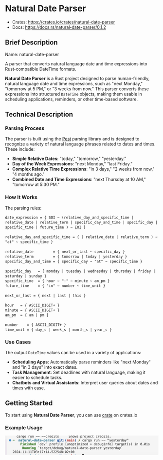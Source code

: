 # Natural Date Parser

- Crates: https://crates.io/crates/natural-date-parser
- Docs: https://docs.rs/natural-date-parser/0.1.2

## Brief Description

Name: natural-date-parser

A parser that converts natural language date and time expressions into Rust-compatible DateTime formats.

**Natural Date Parser** is a Rust project designed to parse human-friendly, natural language date and time expressions, such as "next Monday," "tomorrow at 5 PM," or "3 weeks from now." This parser converts these expressions into structured `DateTime` objects, making them usable in scheduling applications, reminders, or other time-based software.

## Technical Description

### Parsing Process

The parser is built using the [Pest](https://pest.rs/) parsing library and is designed to recognize a variety of natural language phrases related to dates and times. These include:

- **Simple Relative Dates**: "today," "tomorrow," "yesterday."
- **Day of the Week Expressions**: "next Monday," "last Friday."
- **Complex Relative Time Expressions**: "in 3 days," "2 weeks from now," "4 months ago."
- **Combined Date and Time Expressions**: "next Thursday at 10 AM," "tomorrow at 5:30 PM."

### How It Works

The parsing rules:

```
date_expression = { SOI ~ (relative_day_and_specific_time | relative_date | relative_term | specific_day_and_time | specific_day | specific_time | future_time ) ~ EOI }

relative_day_and_specific_time = { ( relative_date | relative_term ) ~ "at" ~ specific_time }

relative_date         = { next_or_last ~ specific_day }
relative_term         = { tomorrow | today | yesterday }
specific_day_and_time = { specific_day ~ "at" ~ specific_time }

specific_day   = { monday | tuesday | wednesday | thursday | friday | saturday | sunday }
specific_time  = { hour ~ ":" ~ minute ~ am_pm }
future_time    = { "in" ~ number ~ time_unit }

next_or_last = { next | last | this }

hour   = { ASCII_DIGIT+ }
minute = { ASCII_DIGIT+ }
am_pm  = { am | pm }

number    = { ASCII_DIGIT+ }
time_unit = { day_s | week_s | month_s | year_s }
```

### Use Cases

The output `DateTime` values can be used in a variety of applications:

- **Scheduling Apps**: Automatically parse reminders like "next Monday" and "in 3 days" into exact dates.
- **Task Management**: Set deadlines with natural language, making it easier to schedule tasks.
- **Chatbots and Virtual Assistants**: Interpret user queries about dates and times with ease.

## Getting Started

To start using **Natural Date Parser**, you can use [crate](https://crates.io/crates/natural-date-parser) on crates.io

### Example Usage

![alt text](<profile (unoptimized + debuginfo) target(s) in 0.01s.png>)
